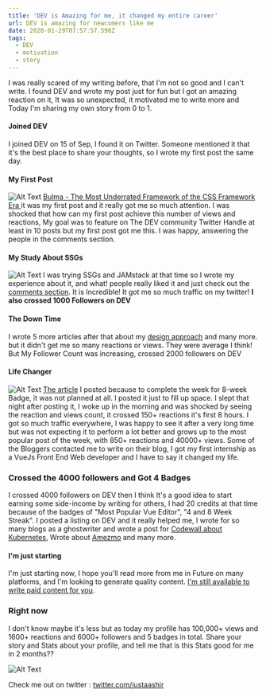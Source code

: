 ```yaml
---
title: 'DEV is Amazing for me, it changed my entire career'
url: DEV is amazing for newcomers like me
date: 2020-01-29T07:57:57.598Z
tags:
  - DEV
  - motivation
  - story
---
```

I was really scared of my writing before, that I'm not so good and I can't write.   I found DEV and wrote my post just for fun but I got an amazing reaction on it, It was so unexpected, it motivated me to write more and Today I'm sharing my own story from 0 to 1.
#### Joined DEV
I joined DEV on 15 of Sep, I found it on Twitter. Someone mentioned it that it's the best place to share your thoughts, so I wrote my first post the same day.

#### My First Post
![Alt Text](https://thepracticaldev.s3.amazonaws.com/i/0nnpabyz9jqs21pdx2l5.png)
[Bulma - The Most Underrated Framework of the CSS Framework Era
](https://dev.to/justaashir/bulma-the-most-underrated-framework-of-the-css-framework-era-2gj8) it was my first post and it really got me so much attention. I was shocked that how can my first post achieve this number of views and reactions, My goal was to feature on The DEV community Twitter Handle at least in 10 posts but my first post got me this. I was happy, answering the people in the comments section.

#### My Study About SSGs
![Alt Text](https://thepracticaldev.s3.amazonaws.com/i/2ogw15i18y32m6o6epsn.png)
I was trying SSGs and JAMstack at that time so I wrote my experience about it, and what! people really liked it and just check out the [comments section](https://dev.to/justaashir/static-site-generators-are-not-for-me-my-experience-with-jekyll-hugo-and-netlifycms-4mo5). It is Incredible! It got me so much traffic on my twitter! **I also crossed 1000 Followers on DEV**

#### The Down Time
I wrote 5 more articles after that about my [design approach](https://dev.to/justaashir/part-1-design-approach-i-am-using-right-now-for-my-web-design-projects-coffee-shop-website-1ni6) and many more. but it didn't get me so many reactions or views. They were average I think! But My Follower Count was increasing, crossed 2000 followers on DEV

#### Life Changer
![Alt Text](https://thepracticaldev.s3.amazonaws.com/i/x23jge8ac792s53mb1aq.png)
[The article](https://dev.to/justaashir/web-development-projects-that-can-definitely-get-you-a-job-in-2019-2020-4c36) I posted because to complete the week for 8-week Badge, it was not planned at all. I posted it just to fill up space. I slept that night after posting it, I woke up in the morning and was shocked by seeing the reaction and views count, it crossed 150+ reactions it's first 8 hours. I got so much traffic everywhere, I was happy to see it after a very long time but was not expecting it to perform a lot better and grows up to the most popular post of the week, with 850+ reactions and 40000+ views. Some of the Bloggers contacted me to write on their blog, I got my first internship as a VueJs Front End Web developer and I have to say it changed my life. 

### Crossed the 4000 followers and Got 4 Badges
I crossed 4000 followers on DEV then I think It's a good idea to start earning some side-income by writing for others, I had 20 credits at that time because of the badges of "Most Popular Vue Editor", "4 and 8 Week Streak". I posted a listing on DEV and it really helped me, I wrote for so many blogs as a ghostwriter and wrote a post for [Codewall about Kubernetes](https://www.codewall.co.uk/what-is-kubernetes-what-is-it-used-for/), Wrote about [Amezmo](https://www.amezmo.com/) and many more.

#### I'm just starting
I'm just starting now, I hope you'll read more from me in Future on many platforms, and I'm looking to generate quality content. [I'm still available to write paid content for you](https://dev.to/listings/forhire/i-can-write-some-amazing-content-for-your-blog-acn).

### Right now
I don't know maybe it's less but as today my profile has 100,000+ views and 1600+ reactions and 6000+ followers and 5 badges in total.
Share your story and Stats about your profile, and tell me that is this Stats good for me in 2 months??

![Alt Text](https://thepracticaldev.s3.amazonaws.com/i/egnnvp0vq4v4o9bpdq9y.png)

Check me out on twitter : [twitter.com/justaashir](twitter.com/justaashir)
